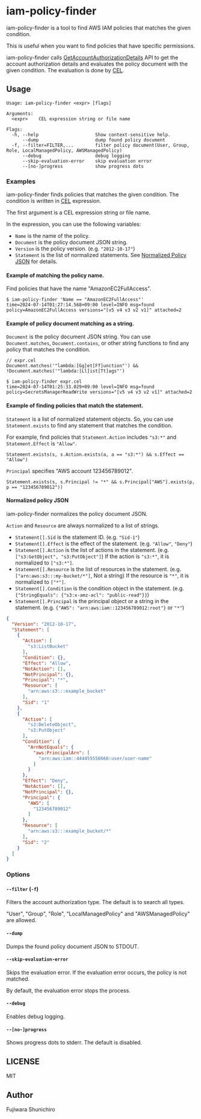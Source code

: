 # iam-policy-finder

iam-policy-finder is a tool to find AWS IAM policies that matches the given condition.

This is useful when you want to find policies that have specific permissions.

iam-policy-finder calls [GetAccountAuthorizationDetails](https://docs.aws.amazon.com/IAM/latest/APIReference/API_GetAccountAuthorizationDetails.html) API to get the account authorization details and evaluates the policy document with the given condition. The evaluation is done by [CEL](https://cel.dev/).

## Usage

```
Usage: iam-policy-finder <expr> [flags]

Arguments:
  <expr>    CEL expression string or file name

Flags:
  -h, --help                     Show context-sensitive help.
      --dump                     dump found policy document
  -f, --filter=FILTER,...        filter policy document(User, Group, Role, LocalManagedPolicy, AWSManagedPolicy)
      --debug                    debug logging
      --skip-evaluation-error    skip evaluation error
      --[no-]progress            show progress dots
```

### Examples

iam-policy-finder finds policies that matches the given condition. The condition is written in [CEL](https://cel.dev/) expression.

The first argument is a CEL expression string or file name.

In the expression, you can use the following variables:

- `Name` is the name of the policy.
- `Document` is the policy document JSON string.
- `Version` is the policy version. (e.g. `"2012-10-17"`)
- `Statement` is the list of normalized statements. See [Normalized Policy JSON](#normalized-policy-json) for details.

#### Example of matching the policy name.

Find policies that have the name "AmazonEC2FullAccess".

```console
$ iam-policy-finder 'Name == "AmazonEC2FullAccess"'
time=2024-07-14T01:27:14.568+09:00 level=INFO msg=found policy=AmazonEC2FullAccess versions="[v5 v4 v3 v2 v1]" attached=2
```

#### Example of policy document matching as a string.

`Document` is the policy document JSON string. You can use `Document.matches`, `Document.contains`, or other string functions to find any policy that matches the condition.

```cel
// expr.cel
Document.matches('"lambda:[Gg]et[Ff]unction"') && !Document.matches('"lambda:[Ll]ist[Tt]ags"')
```

```console
$ iam-policy-finder expr.cel
time=2024-07-14T01:25:33.029+09:00 level=INFO msg=found policy=SecretsManagerReadWrite versions="[v5 v4 v3 v2 v1]" attached=2
```

#### Example of finding policies that match the statement.

`Statement` is a list of normalized statement objects. So, you can use `Statement.exists` to find any statement that matches the condition.

For example, find policies that `Statement.Action` includes `"s3:*"` and `Statement.Effect` is `"Allow"`.

```cel
Statement.exists(s, s.Action.exists(a, a == "s3:*") && s.Effect == "Allow")
```

`Principal` specifies "AWS account 123456789012".

```cel
Statement.exists(s, s.Principal != "*" && s.Principal["AWS"].exists(p, p == "123456789012"))
```

#### Normalized policy JSON

iam-policy-finder normalizes the policy document JSON.

`Action` and `Resource` are always normalized to a list of strings.

- `Statement[].Sid` is the statement ID. (e.g. `"Sid-1"`)
- `Statement[].Effect` is the effect of the statement. (e.g. `"Allow"`, `"Deny"`)
- `Statement[].Action` is the list of actions in the statement. (e.g. `["s3:GetObject", "s3:PutObject"]`) If the action is `"s3:*"`, it is normalized to `["s3:*"]`.
- `Statement[].Resource` is the list of resources in the statement. (e.g. `["arn:aws:s3:::my-bucket/*"]`, Not a string) If the resource is `"*"`, it is normalized to `["*"]`.
- `Statement[].Condition` is the condition object in the statement. (e.g. `{"StringEquals": {"s3:x-amz-acl": "public-read"}}`)
- `Statement[].Principal` is the principal object or a string in the statement. (e.g. `{"AWS": "arn:aws:iam::123456789012:root"}` or `"*"`)

```json
{
  "Version": "2012-10-17",
  "Statement": [
    {
      "Action": [
        "s3:ListBucket"
      ],
      "Condition": {},
      "Effect": "Allow",
      "NotAction": [],
      "NotPrincipal": {},
      "Principal": "*",
      "Resource": [
        "arn:aws:s3:::example_bucket"
      ],
      "Sid": "1"
    },
    {
      "Action": [
        "s3:DeleteObject",
        "s3:PutObject"
      ],
      "Condition": {
        "ArnNotEquals": {
          "aws:PrincipalArn": [
            "arn:aws:iam::444455556666:user/user-name"
          ]
        }
      },
      "Effect": "Deny",
      "NotAction": [],
      "NotPrincipal": {},
      "Principal": {
        "AWS": [
          "123456789012"
        ]
      },
      "Resource": [
        "arn:aws:s3:::example_bucket/*"
      ],
      "Sid": "2"
    }
  ]
}
```

### Options

#### `--filter` (`-f`)

Filters the account authorization type. The default is to search all types.

"User", "Group", "Role", "LocalManagedPolicy" and "AWSManagedPolicy" are allowed.

#### `--dump`

Dumps the found policy document JSON to STDOUT.

#### `--skip-evaluation-error`

Skips the evaluation error. If the evaluation error occurs, the policy is not matched.

By default, the evaluation error stops the process.

#### `--debug`

Enables debug logging.

#### `--[no-]progress`

Shows progress dots to stderr. The default is disabled.

## LICENSE

MIT

## Author

Fujiwara Shunichiro
